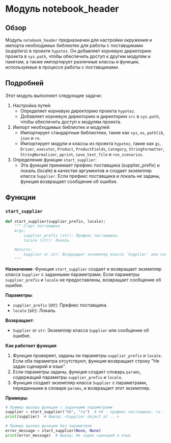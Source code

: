 # Модуль notebook_header

## Обзор

Модуль `notebook_header` предназначен для настройки окружения и импорта необходимых библиотек для работы с поставщиками (suppliers) в проекте `hypotez`. Он добавляет корневую директорию проекта в `sys.path`, чтобы обеспечить доступ к другим модулям и пакетам, а также импортирует различные классы и функции, используемые в процессе работы с поставщиками.

## Подробней

Этот модуль выполняет следующие задачи:

1.  Настройка путей:
    *   Определяет корневую директорию проекта `hypotez`.
    *   Добавляет корневую директорию и директорию `src` в `sys.path`, чтобы обеспечить доступ к модулям проекта.
2.  Импорт необходимых библиотек и модулей:
    *   Импортирует стандартные библиотеки, такие как `sys`, `os`, `pathlib`, `json` и `re`.
    *   Импортирует модули и классы из проекта `hypotez`, такие как `gs`, `Driver`, `executor`, `Product`, `ProductFields`, `Category`, `StringFormatter`, `StringNormalizer`, `pprint`, `save_text_file` и `run_scenarios`.
3.  Определение функции `start_supplier`:
    *   Эта функция принимает префикс поставщика (supplier\_prefix) и локаль (locale) в качестве аргументов и создает экземпляр класса `Supplier`. Если префикс поставщика и локаль не заданы, функция возвращает сообщение об ошибке.

## Функции

### `start_supplier`

```python
def start_supplier(supplier_prefix, locale):
    """ Старт поставщика 
    Args:
        supplier_prefix (str): Префикс поставщика.
        locale (str): Локаль.

    Returns:
        Supplier or str: Возвращает экземпляр класса `Supplier` или сообщение об ошибке, если префикс поставщика и локаль не заданы.
    """
```

**Назначение**:
Функция `start_supplier` создает и возвращает экземпляр класса `Supplier` с заданными параметрами. Если параметры `supplier_prefix` и `locale` не предоставлены, возвращает сообщение об ошибке.

**Параметры**:

*   `supplier_prefix` (str): Префикс поставщика.
*   `locale` (str): Локаль.

**Возвращает**:

*   `Supplier` or `str`: Экземпляр класса `Supplier` или сообщение об ошибке.

**Как работает функция**:

1.  Функция проверяет, заданы ли параметры `supplier_prefix` и `locale`. Если оба параметра отсутствуют, функция возвращает строку "Не задан сценарий и язык".
2.  Если параметры заданы, функция создает словарь `params`, содержащий параметры `supplier_prefix` и `locale`.
3.  Функция создает экземпляр класса `Supplier` с параметрами, переданными в словаре `params`, и возвращает этот экземпляр.

**Примеры**:

```python
# Пример вызова функции с заданными параметрами
supplier = start_supplier("hb", "ru")  # hb - префикс поставщика, ru - локаль
print(supplier)  # Вывод: <Supplier object at ...>

# Пример вызова функции без параметров
error_message = start_supplier(None, None)
print(error_message)  # Вывод: Не задан сценарий и язык